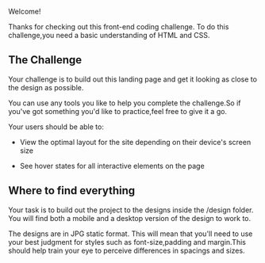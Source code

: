 Welcome!

Thanks for checking out this front-end coding challenge.
To do this challenge,you need a basic understanding of HTML and CSS.

The Challenge
--------------------------------------------------------

Your challenge is to build out this landing page and get it looking as close to the design as possible.

You can use any tools you like to help you complete the challenge.So if you've got something you'd like to practice,feel free to give it a go.

Your users should be able to:

* View the optimal layout for the site depending on their device's screen size

* See hover states for all interactive elements on the page


Where to find everything
--------------------------------------------------------

Your task is to build out the project to the designs inside the /design folder. You will find both a mobile and a desktop version of the design to work to.

The designs are in JPG static format. This will mean that you'll need to use your best judgment for styles such as font-size,padding and margin.This should help train your eye to perceive differences in spacings and sizes.
